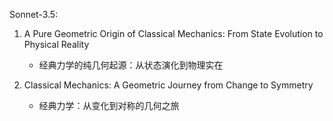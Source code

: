 Sonnet-3.5:

1. A Pure Geometric Origin of Classical Mechanics: From State Evolution to Physical Reality
   - 经典力学的纯几何起源：从状态演化到物理实在

2. Classical Mechanics: A Geometric Journey from Change to Symmetry
   - 经典力学：从变化到对称的几何之旅


